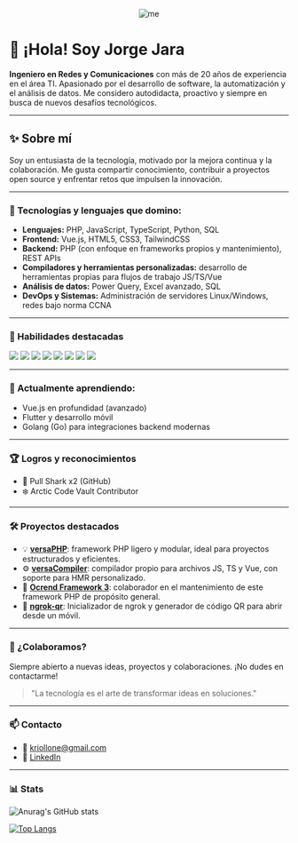<p align="center">
  <img src="https://user-images.githubusercontent.com/32275426/209872058-bb9a8a27-5a0a-46d0-8c58-d62ac345effe.png" alt="me" />
</p>

# 👋 ¡Hola! Soy Jorge Jara

**Ingeniero en Redes y Comunicaciones** con más de 20 años de experiencia en el área TI. Apasionado por el desarrollo de software, la automatización y el análisis de datos. Me considero autodidacta, proactivo y siempre en busca de nuevos desafíos tecnológicos.

---

## ✨ Sobre mí

Soy un entusiasta de la tecnología, motivado por la mejora continua y la colaboración. Me gusta compartir conocimiento, contribuir a proyectos open source y enfrentar retos que impulsen la innovación.

---

### 🚀 Tecnologías y lenguajes que domino:

- **Lenguajes:** PHP, JavaScript, TypeScript, Python, SQL
- **Frontend:** Vue.js, HTML5, CSS3, TailwindCSS
- **Backend:** PHP (con enfoque en frameworks propios y mantenimiento), REST APIs
- **Compiladores y herramientas personalizadas:** desarrollo de herramientas propias para flujos de trabajo JS/TS/Vue
- **Análisis de datos:** Power Query, Excel avanzado, SQL
- **DevOps y Sistemas:** Administración de servidores Linux/Windows, redes bajo norma CCNA

---

### 🚩 Habilidades destacadas

<p align="left">
  <img src="https://img.shields.io/badge/PHP-777BB4?style=for-the-badge&logo=php&logoColor=white" />
  <img src="https://img.shields.io/badge/JavaScript-F7DF1E?style=for-the-badge&logo=javascript&logoColor=black" />
  <img src="https://img.shields.io/badge/TypeScript-3178C6?style=for-the-badge&logo=typescript&logoColor=white" />
  <img src="https://img.shields.io/badge/Python-3776AB?style=for-the-badge&logo=python&logoColor=white" />
  <img src="https://img.shields.io/badge/Vue.js-4FC08D?style=for-the-badge&logo=vue.js&logoColor=white" />
  <img src="https://img.shields.io/badge/TailwindCSS-38B2AC?style=for-the-badge&logo=tailwind-css&logoColor=white" />
  <img src="https://img.shields.io/badge/Linux-FCC624?style=for-the-badge&logo=linux&logoColor=black" />
  <img src="https://img.shields.io/badge/SQL-4479A1?style=for-the-badge&logo=postgresql&logoColor=white" />
</p>

---

### 🧠 Actualmente aprendiendo:

- Vue.js en profundidad (avanzado)
- Flutter y desarrollo móvil
- Golang (Go) para integraciones backend modernas

---

### 🏆 Logros y reconocimientos

- 🏅 Pull Shark x2 (GitHub)
- ❄️ Arctic Code Vault Contributor

---

### 🛠 Proyectos destacados

- 💡 [**versaPHP**](https://github.com/kriollo/versaWYS): framework PHP ligero y modular, ideal para proyectos estructurados y eficientes.
- ⚙️ [**versaCompiler**](https://github.com/kriollo/versaCompiler): compilador propio para archivos JS, TS y Vue, con soporte para HMR personalizado.
- 🔧 [**Ocrend Framework 3**](https://github.com/kriollo/Ocrend-framework-3): colaborador en el mantenimiento de este framework PHP de propósito general.
- 📱 [**ngrok-qr**](https://github.com/kriollo/ngrok-qr): Inicializador de ngrok y generador de código QR para abrir desde un móvil.

---

### 🤝 ¿Colaboramos?

Siempre abierto a nuevas ideas, proyectos y colaboraciones. ¡No dudes en contactarme!

> "La tecnología es el arte de transformar ideas en soluciones."

---

### 📫 Contacto

- 💌 kriollone@gmail.com
- 💼 [LinkedIn](https://www.linkedin.com/in/jorge-jara-hinojosa-1a683535/)

---

### 📊 Stats

![Anurag's GitHub stats](https://github-readme-stats.vercel.app/api?username=kriollo&show_icons=true&theme=radical)

[![Top Langs](https://github-readme-stats.vercel.app/api/top-langs/?username=kriollo&layout=compact)](https://github.com/anuraghazra/github-readme-stats)



<!---
kriollo/kriollo is a ✨ special ✨ repository because its `README.md` (this file) appears on your GitHub profile.
You can click the Preview link to take a look at your changes.
--->
